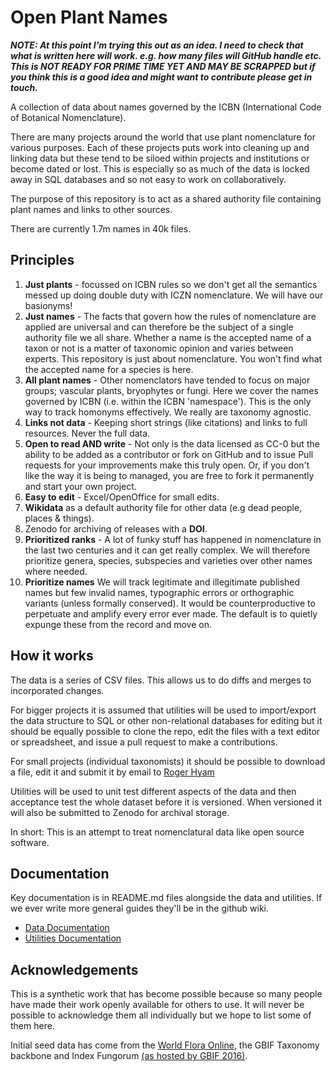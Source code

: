 # Open Plant Names

***NOTE: At this point I'm trying this out as an idea. I need to check that what is written here will work. e.g. how many files will GitHub handle etc. This is NOT READY FOR PRIME TIME YET AND MAY BE SCRAPPED but if you think this is a good idea and might want to contribute please get in touch.***

A collection of data about names governed by the ICBN (International Code of Botanical Nomenclature).

There are many projects around the world that use plant nomenclature for various purposes. Each of these projects puts work into cleaning up and linking data but these tend to be siloed within projects and institutions or become dated or lost. This is especially so as much of the data is locked away in SQL databases and so not easy to work on collaboratively.

The purpose of this repository is to act as a shared authority file containing plant names and links to other sources.

There are currently 1.7m names in 40k files. 

## Principles

1. **Just plants** - focussed on ICBN rules so we don't get all the semantics messed up doing double duty with ICZN nomenclature. We will have our basionyms!
1. **Just names** - The facts that govern how the rules of nomenclature are applied are universal and can therefore be the subject of a single authority file we all share. Whether a name is the accepted name of a taxon or not is a matter of taxonomic opinion and varies between experts. This repository is just about nomenclature. You won't find what the accepted name for a species is here.
1. **All plant names** - Other nomenclators have tended to focus on major groups; vascular plants, bryophytes or fungi. Here we cover the names governed by ICBN (i.e. within the ICBN 'namespace'). This is the only way to track homonyms effectively. We really are taxonomy agnostic.
1. **Links not data** - Keeping short strings (like citations) and links to full resources. Never the full data.
1. **Open to read AND write** - Not only is the data licensed as CC-0 but the ability to be added as a contributor or fork on GitHub and to issue Pull requests for your improvements make this truly open. Or, if you don't like the way it is being to managed, you are free to fork it permanently and start your own project.
1. **Easy to edit** - Excel/OpenOffice for small edits.
1. **Wikidata** as a default authority file for other data (e.g dead people, places & things).
1. Zenodo for archiving of releases with a **DOI**.
1. **Prioritized ranks** - A lot of funky stuff has happened in nomenclature in the last two centuries and it can get really complex. We will therefore prioritize genera, species, subspecies and varieties over other names where needed.
1. **Prioritize names**  We will track legitimate and illegitimate published names but few invalid names, typographic errors or orthographic variants (unless formally conserved). It would be counterproductive to perpetuate and amplify every error ever made. The default is to quietly expunge these from the record and move on.


## How it works

The data is a series of CSV files. This allows us to do diffs and merges to incorporated changes.

For bigger projects it is assumed that utilities will be used to import/export the data structure to SQL or other non-relational databases for editing but it should be equally possible to clone the repo, edit the files with a text editor or spreadsheet, and issue a pull request to make a contributions.

For small projects (individual taxonomists) it should be possible to download a file, edit it and submit it by email to [Roger Hyam](mailto:rhyam@rbge.org.uk)

Utilities will be used to unit test different aspects of the data and then acceptance test the whole dataset before it is versioned. When versioned it will also be submitted to Zenodo for archival storage.

In short: This is an attempt to treat nomenclatural data like open source software.

## Documentation

Key documentation is in README.md files alongside the data and utilities. If we ever write more general guides they'll be in the github wiki.

- [Data Documentation](data/README.md)
- [Utilities Documentation](utils/README.md)

## Acknowledgements

This is a synthetic work that has become possible because so many people have made their work openly available for others to use. It will never be possible to acknowledge them all individually but we hope to list some of them here.

Initial seed data has come from the [World Flora Online](http://www.worldfloraonline.org/downloadData), the GBIF Taxonomy backbone and Index Fungorum [(as hosted by GBIF 2016)](https://www.gbif.org/dataset/bf3db7c9-5e5d-4fd0-bd5b-94539eaf9598).

